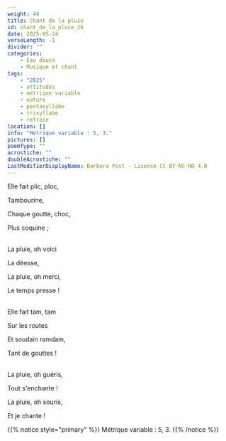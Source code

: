 ```yaml
---
weight: 44
title: Chant de la pluie
id: chant_de_la_pluie_26
date: 2025-05-24
verseLength: -1
divider: ""
categories:
    - Eau douce
    - Musique et chant
tags:
    - "2025"
    - attitudes
    - métrique variable
    - nature
    - pentasyllabe
    - trisyllabe
    - refrain
location: []
info: "Métrique variable : 5, 3."
pictures: []
poemType: ""
acrostiche: ""
doubleAcrostiche: ""
LastModifierDisplayName: Barbara Post - Licence CC BY-NC-ND 4.0
---
```

Elle fait plic, ploc,

Tambourine,

Chaque goutte, choc,

Plus coquine ;

 \
La pluie, oh voici

La déesse,

La pluie, oh merci,

Le temps presse !

 \
Elle fait tam, tam

Sur les routes

Et soudain ramdam,

Tant de gouttes !

 \
La pluie, oh guéris,

Tout s'enchante !

La pluie, oh souris,

Et je chante !

{{% notice style="primary" %}}
Métrique variable : 5, 3.
{{% /notice %}}